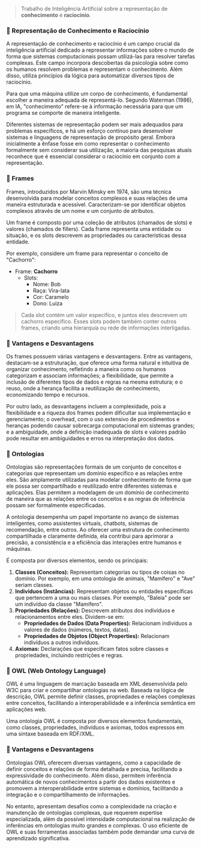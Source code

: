 > Trabalho de Inteligência Artificial sobre a representação de **conhecimento** e **raciocinio**.

### 📝 Representação de Conhecimento e Raciocínio
A representação de conhecimento e raciocínio é um campo crucial da inteligência artificial dedicado a representar informações sobre o mundo de forma que sistemas computacionais possam utilizá-las para resolver tarefas complexas. Este campo incorpora descobertas da psicologia sobre como os humanos resolvem problemas e representam o conhecimento. Além disso, utiliza princípios da lógica para automatizar diversos tipos de raciocínio.
  
Para que uma máquina utilize um corpo de conhecimento, é fundamental escolher a maneira adequada de representá-lo. Segundo Waterman (1986), em IA, "conhecimento" refere-se à informação necessária para que um programa se comporte de maneira inteligente. 
  
Diferentes sistemas de representação podem ser mais adequados para problemas específicos, e há um esforço contínuo para desenvolver sistemas e linguagens de representação de propósito geral. Embora inicialmente a ênfase fosse em como representar o conhecimento formalmente sem considerar sua utilização, a maioria das pesquisas atuais reconhece que é essencial considerar o raciocínio em conjunto com a representação. 

### 📝 Frames
Frames, introduzidos por Marvin Minsky em 1974, são uma técnica desenvolvida para modelar conceitos complexos e suas relações de uma maneira estruturada e acessível. Caracterizam-se por identificar objetos complexos através de um nome e um conjunto de atributos. 
  
Um frame é composto por uma coleção de atributos (chamados de slots) e valores (chamados de fillers). Cada frame representa uma entidade ou situação, e os slots descrevem as propriedades ou características dessa entidade.
  
Por exemplo, considere um frame para representar o conceito de "Cachorro":

- Frame: **Cachorro**
	- Slots:
		- Nome: Bob
		- Raça: Vira-lata
		- Cor: Caramelo
		- Dono: Luiza

> Cada slot contém um valor específico, e juntos eles descrevem um cachorro específico.
> Esses slots podem também conter outros frames, criando uma hierarquia ou rede de informações interligadas.
  
### 📝 Vantagens e Desvantagens
Os frames possuem várias vantagens e desvantagens. Entre as vantagens, destacam-se a estruturação, que oferece uma forma natural e intuitiva de organizar conhecimento, refletindo a maneira como os humanos categorizam e associam informações; a flexibilidade, que permite a inclusão de diferentes tipos de dados e regras na mesma estrutura; e o reuso, onde a herança facilita a reutilização de conhecimento, economizando tempo e recursos. 
  
Por outro lado, as desvantagens incluem a complexidade, pois a flexibilidade e a riqueza dos frames podem dificultar sua implementação e gerenciamento; o overhead, com o uso extensivo de procedimentos e heranças podendo causar sobrecarga computacional em sistemas grandes; e a ambiguidade, onde a definição inadequada de slots e valores padrão pode resultar em ambiguidades e erros na interpretação dos dados.


### 📝 Ontologias
Ontologias são representações formais de um conjunto de conceitos e categorias que representam um domínio específico e as relações entre eles. São amplamente utilizadas para modelar conhecimento de forma que ele possa ser compartilhado e reutilizado entre diferentes sistemas e aplicações. Elas permitem a modelagem de um domínio de conhecimento de maneira que as relações entre os conceitos e as regras de inferência possam ser formalmente especificadas.
  
A ontologia desempenha um papel importante no avanço de sistemas inteligentes, como assistentes virtuais, chatbots, sistemas de recomendação, entre outros. Ao oferecer uma estrutura de conhecimento compartilhada e claramente definida, ela contribui para aprimorar a precisão, a consistência e a eficiência das interações entre humanos e máquinas.
  
É composta por diversos elementos, sendo os principais:

1. **Classes (Conceitos):** Representam categorias ou tipos de coisas no domínio. Por exemplo, em uma ontologia de animais, "Mamífero" e "Ave" seriam classes.
2. **Indivíduos (Instâncias):** Representam objetos ou entidades específicas que pertencem a uma ou mais classes. Por exemplo, "Baleia" pode ser um indivíduo da classe "Mamífero".
3. **Propriedades (Relações):** Descrevem atributos dos indivíduos e relacionamentos entre eles. Dividem-se em:
	- **Propriedades de Dados (Data Properties):** Relacionam indivíduos a valores de dados (números, textos, datas).
	- **Propriedades de Objetos (Object Properties):** Relacionam indivíduos a outros indivíduos.
4. **Axiomas:** Declarações que especificam fatos sobre classes e propriedades, incluindo restrições e regras.
   
### 📝 OWL (Web Ontology Language)
OWL é uma linguagem de marcação baseada em XML desenvolvida pelo W3C para criar e compartilhar ontologias na web. Baseada na lógica de descrição, OWL permite definir classes, propriedades e relações complexas entre conceitos, facilitando a interoperabilidade e a inferência semântica em aplicações web.
  
Uma ontologia OWL é composta por diversos elementos fundamentais, como classes, propriedades, indivíduos e axiomas, todos expressos em uma sintaxe baseada em RDF/XML. 

### 📝 Vantagens e Desvantagens
Ontologias OWL oferecem diversas vantagens, como a capacidade de definir conceitos e relações de forma detalhada e precisa, facilitando a expressividade do conhecimento. Além disso, permitem inferência automática de novos conhecimentos a partir dos dados existentes e promovem a interoperabilidade entre sistemas e domínios, facilitando a integração e o compartilhamento de informações. 
  
No entanto, apresentam desafios como a complexidade na criação e manutenção de ontologias complexas, que requerem expertise especializada, além da possível intensidade computacional na realização de inferências em ontologias muito grandes e complexas. O uso eficiente de OWL e suas ferramentas associadas também pode demandar uma curva de aprendizado significativa.
